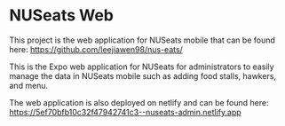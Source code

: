 # NUSeats Web

This project is the web application for NUSeats mobile that can be found here: https://github.com/leejiawen98/nus-eats/

This is the Expo web application for NUSeats for administrators to easily manage the data in NUSeats mobile such as adding food stalls, hawkers, and menu.

The web application is also deployed on netlify and can be found here:
https://5ef70bfb10c32f47942741c3--nuseats-admin.netlify.app


